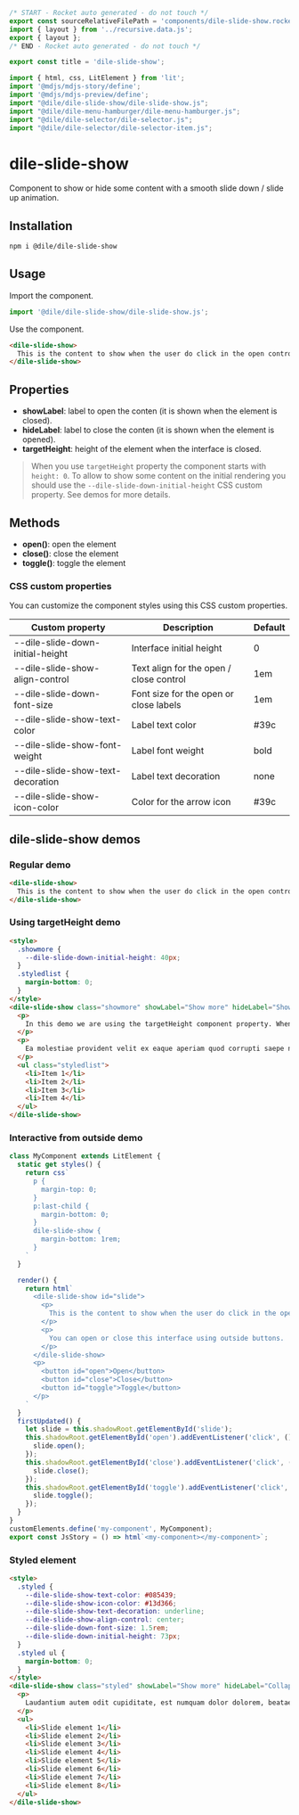 ```js server
/* START - Rocket auto generated - do not touch */
export const sourceRelativeFilePath = 'components/dile-slide-show.rocket.md';
import { layout } from '../recursive.data.js';
export { layout };
/* END - Rocket auto generated - do not touch */

export const title = 'dile-slide-show';
```

```js script
import { html, css, LitElement } from 'lit'; 
import '@mdjs/mdjs-story/define';
import '@mdjs/mdjs-preview/define';
import "@dile/dile-slide-show/dile-slide-show.js";
import "@dile/dile-menu-hamburger/dile-menu-hamburger.js";
import "@dile/dile-selector/dile-selector.js";
import "@dile/dile-selector/dile-selector-item.js";
```

# dile-slide-show

Component to show or hide some content with a smooth slide down / slide up animation.

## Installation

```bash
npm i @dile/dile-slide-show
```

## Usage

Import the component.

```javascript
import '@dile/dile-slide-show/dile-slide-show.js';
```

Use the component.

```html
<dile-slide-show>
  This is the content to show when the user do click in the open control.
</dile-slide-show>
```

## Properties

- **showLabel**: label to open the conten (it is shown when the element is closed).
- **hideLabel**: label to close the conten (it is shown when the element is opened).
- **targetHeight**: height of the element when the interface is closed.

> When you use ```targetHeight``` property the component starts with ```height: 0```. To allow to show some content on the initial rendering you should use the ```--dile-slide-down-initial-height``` CSS custom property. See demos for more details.

## Methods

- **open()**: open the element
- **close()**: close the element
- **toggle()**: toggle the element

### CSS custom properties

You can customize the component styles using this CSS custom properties.

Custom property | Description | Default
----------------|-------------|---------
--dile-slide-down-initial-height | Interface initial height | 0
--dile-slide-show-align-control | Text align for the open / close control | 1em
--dile-slide-down-font-size | Font size for the open or close labels | 1em
--dile-slide-show-text-color | Label text color | #39c
--dile-slide-show-font-weight | Label font weight | bold
--dile-slide-show-text-decoration | Label text decoration | none
--dile-slide-show-icon-color | Color for the arrow icon | #39c


## dile-slide-show demos

### Regular demo

```html preview-story
<dile-slide-show>
  This is the content to show when the user do click in the open control.
</dile-slide-show>
```

### Using targetHeight demo

```html preview-story
<style>
  .showmore {
    --dile-slide-down-initial-height: 40px;
  }
  .styledlist {
    margin-bottom: 0;
  }
</style>
<dile-slide-show class="showmore" showLabel="Show more" hideLabel="Show less" targetHeight="40px">
  <p>
    In this demo we are using the targetHeight component property. When you use this property the element only closes to the targetHeight configurated value.
  </p>
  <p>
    Ea molestiae provident velit ex eaque aperiam quod corrupti saepe nemo, aut ipsum iusto voluptatum. Fuga quidem amet molestiae laudantium autem odit cupiditate, est numquam dolor dolorem, beatae, veritatis dignissimos.
  </p>
  <ul class="styledlist">
    <li>Item 1</li>
    <li>Item 2</li>
    <li>Item 3</li>
    <li>Item 4</li>
  </ul>
</dile-slide-show>
```


### Interactive from outside demo

```js preview-story
class MyComponent extends LitElement {
  static get styles() {
    return css`
      p {
        margin-top: 0;
      }
      p:last-child {
        margin-bottom: 0;
      }
      dile-slide-show {
        margin-bottom: 1rem;
      }
    `
  }

  render() {
    return html`
      <dile-slide-show id="slide">
        <p>
          This is the content to show when the user do click in the open control.
        </p>
        <p>
          You can open or close this interface using outside buttons.
        </p>
      </dile-slide-show>
      <p>
        <button id="open">Open</button>
        <button id="close">Close</button>
        <button id="toggle">Toggle</button>
      </p>
    `
  }
  firstUpdated() {
    let slide = this.shadowRoot.getElementById('slide');
    this.shadowRoot.getElementById('open').addEventListener('click', () => {
      slide.open();
    });
    this.shadowRoot.getElementById('close').addEventListener('click', () => {
      slide.close();
    });
    this.shadowRoot.getElementById('toggle').addEventListener('click', () => {
      slide.toggle();
    });
  }
}
customElements.define('my-component', MyComponent);
export const JsStory = () => html`<my-component></my-component>`;
```

### Styled element

```html preview-story
<style>
  .styled {
    --dile-slide-show-text-color: #085439;
    --dile-slide-show-icon-color: #13d366;
    --dile-slide-show-text-decoration: underline;
    --dile-slide-show-align-control: center;
    --dile-slide-down-font-size: 1.5rem;
    --dile-slide-down-initial-height: 73px;
  }
  .styled ul {
    margin-bottom: 0;
  }
</style>
<dile-slide-show class="styled" showLabel="Show more" hideLabel="Collapse" targetHeight="73px">
  <p>
    Laudantium autem odit cupiditate, est numquam dolor dolorem, beatae, veritatis dignissimos. Lorem ipsum dolor, sit amet consectetur adipisicing elit. Omnis quam illo iste necessitatibus vitae ducimus quos blanditiis debitis quasi asperiores, velit nostrum esse magni repellat, atque corporis assumenda porro. Facilis!
  </p>
  <ul>
    <li>Slide element 1</li>
    <li>Slide element 2</li>
    <li>Slide element 3</li>
    <li>Slide element 4</li>
    <li>Slide element 5</li>
    <li>Slide element 6</li>
    <li>Slide element 7</li>
    <li>Slide element 8</li>
  </ul>
</dile-slide-show>
```